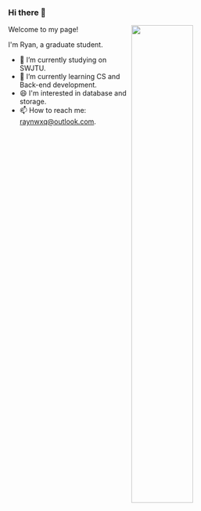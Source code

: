 ### Hi there 👋

<!--
**wuxueqian14/wuxueqian14** is a ✨ _special_ ✨ repository because its `README.md` (this file) appears on your GitHub profile.

Here are some ideas to get you started:

- 🔭 I’m currently working on ...
- 🌱 I’m currently learning ...
- 👯 I’m looking to collaborate on ...
- 🤔 I’m looking for help with ...
- 💬 Ask me about ...
- 📫 How to reach me: ...
- 😄 Pronouns: ...
- ⚡ Fun fact: ...
-->

<img src="https://github-readme-stats.vercel.app/api?username=wuxueqian14" width=50% align="right">

Welcome to my page!

I'm Ryan, a graduate student.

- 🔭 I’m currently studying on SWJTU. 
- 🌱 I’m currently learning CS and Back-end development.
- 😄 I'm interested in database and storage.
- 📫 How to reach me: raynwxq@outlook.com.
